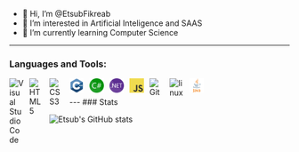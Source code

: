 - 👋 Hi, I’m @EtsubFikreab
- 👀 I’m interested in Artificial Inteligence and SAAS
- 🌱 I’m currently learning Computer Science
---
### Languages and Tools:
<img align="left" alt="Visual Studio Code" width="26px" src="https://cdn.jsdelivr.net/gh/devicons/devicon/icons/vscode/vscode-original.svg" style="padding-right:10px;" />
<img align="left" alt="HTML5" width="26px" src="https://cdn.jsdelivr.net/gh/devicons/devicon/icons/html5/html5-original.svg" style="padding-right:10px;" />
<img align="left" alt="CSS3" width="26px" src="https://cdn.jsdelivr.net/gh/devicons/devicon/icons/css3/css3-original.svg" style="padding-right:10px;" />
<img align="left" alt="C++" src="https://raw.githubusercontent.com/github/explore/180320cffc25f4ed1bbdfd33d4db3a66eeeeb358/topics/cpp/cpp.png" width="26px" style=" padding-right:10px;">
<img align="left" alt="Csharp" src="https://raw.githubusercontent.com/github/explore/80688e429a7d4ef2fca1e82350fe8e3517d3494d/topics/csharp/csharp.png" width="26px" style="  padding-right:10px;">
<img align="left" alt="Dotnet" width="26px" src="https://raw.githubusercontent.com/github/explore/93d8a67084f94b2a444e510199a6e7622e5b09a3/topics/dotnet/dotnet.png" style=" padding-right:10px;">
<img align="left" alt="javascript" src="https://raw.githubusercontent.com/github/explore/80688e429a7d4ef2fca1e82350fe8e3517d3494d/topics/javascript/javascript.png" width="26px" style=" padding-right:10px;">
<img align="left" alt="Git" width="26px" src="https://cdn.jsdelivr.net/gh/devicons/devicon/icons/git/git-original.svg" style="padding-right:10px;" />
<img align="left" alt="linux" src="https://upload.wikimedia.org/wikipedia/commons/3/35/Tux.svg" width="26px" style=" padding-right:10px;">
<img align="left" alt="java" src="https://raw.githubusercontent.com/github/explore/5b3600551e122a3277c2c5368af2ad5725ffa9a1/topics/java/java.png" width="26px" style=" padding-right:10px;">
<br/>
<br/>
---
### Stats

![Etsub's GitHub stats](https://github-readme-stats.vercel.app/api?username=etsubfikreab&show_icons=true&theme=transparent)
<!---
EtsubFikreab/EtsubFikreab is a ✨ special ✨ repository because its `README.md` (this file) appears on your GitHub profile.
You can click the Preview link to take a look at your changes.
--->
